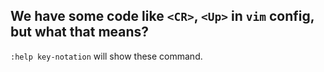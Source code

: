 ## We have some code like `<CR>`, `<Up>` in `vim` config, but what that means?
`:help key-notation` will show these command.

